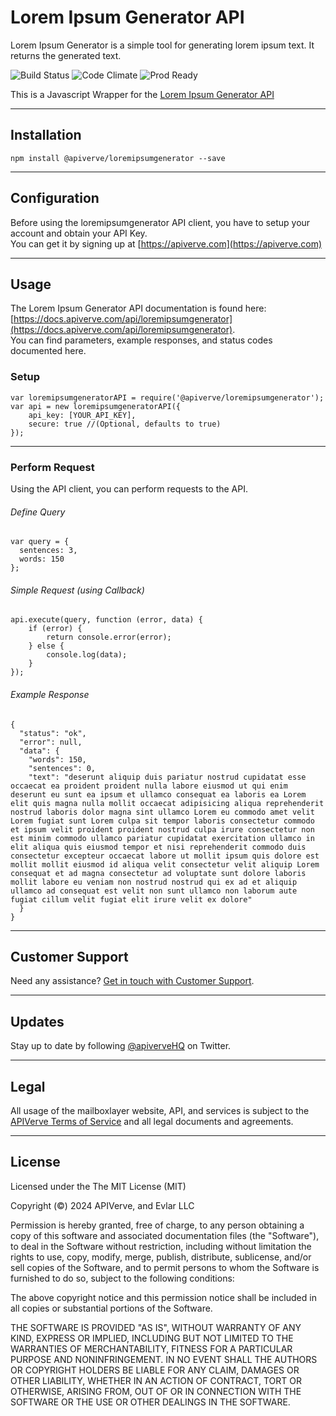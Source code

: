 Lorem Ipsum Generator API
============

Lorem Ipsum Generator is a simple tool for generating lorem ipsum text. It returns the generated text.

![Build Status](https://img.shields.io/badge/build-passing-green)
![Code Climate](https://img.shields.io/badge/maintainability-B-purple)
![Prod Ready](https://img.shields.io/badge/production-ready-blue)

This is a Javascript Wrapper for the [Lorem Ipsum Generator API](https://apiverve.com/marketplace/api/loremipsumgenerator)

---

## Installation
	npm install @apiverve/loremipsumgenerator --save

---

## Configuration

Before using the loremipsumgenerator API client, you have to setup your account and obtain your API Key.  
You can get it by signing up at [https://apiverve.com](https://apiverve.com)

---

## Usage

The Lorem Ipsum Generator API documentation is found here: [https://docs.apiverve.com/api/loremipsumgenerator](https://docs.apiverve.com/api/loremipsumgenerator).  
You can find parameters, example responses, and status codes documented here.

### Setup

```
var loremipsumgeneratorAPI = require('@apiverve/loremipsumgenerator');
var api = new loremipsumgeneratorAPI({
    api_key: [YOUR_API_KEY],
    secure: true //(Optional, defaults to true)
});
```

---


### Perform Request
Using the API client, you can perform requests to the API.

###### Define Query

```
var query = {
  sentences: 3,
  words: 150
};
```

###### Simple Request (using Callback)

```
api.execute(query, function (error, data) {
    if (error) {
        return console.error(error);
    } else {
        console.log(data);
    }
});
```

###### Example Response

```
{
  "status": "ok",
  "error": null,
  "data": {
    "words": 150,
    "sentences": 0,
    "text": "deserunt aliquip duis pariatur nostrud cupidatat esse occaecat ea proident proident nulla labore eiusmod ut qui enim deserunt eu sunt ea ipsum et ullamco consequat ea laboris ea Lorem elit quis magna nulla mollit occaecat adipisicing aliqua reprehenderit nostrud laboris dolor magna sint ullamco Lorem eu commodo amet velit Lorem fugiat sunt Lorem culpa sit tempor laboris consectetur commodo et ipsum velit proident proident nostrud culpa irure consectetur non est minim commodo ullamco pariatur cupidatat exercitation ullamco in elit aliqua quis eiusmod tempor et nisi reprehenderit commodo duis consectetur excepteur occaecat labore ut mollit ipsum quis dolore est mollit mollit eiusmod id aliqua velit consectetur velit aliquip Lorem consequat et ad magna consectetur ad voluptate sunt dolore laboris mollit labore eu veniam non nostrud nostrud qui ex ad et aliquip ullamco ad consequat est velit non sunt ullamco non laborum aute fugiat cillum velit fugiat elit irure velit ex dolore"
  }
}
```

---

## Customer Support

Need any assistance? [Get in touch with Customer Support](https://apiverve.com/contact).

---

## Updates
Stay up to date by following [@apiverveHQ](https://twitter.com/apiverveHQ) on Twitter.

---

## Legal

All usage of the mailboxlayer website, API, and services is subject to the [APIVerve Terms of Service](https://apiverve.com/terms) and all legal documents and agreements.

---

## License
Licensed under the The MIT License (MIT)

Copyright (&copy;) 2024 APIVerve, and Evlar LLC

Permission is hereby granted, free of charge, to any person obtaining a copy of this software and associated documentation files (the "Software"), to deal in the Software without restriction, including without limitation the rights to use, copy, modify, merge, publish, distribute, sublicense, and/or sell copies of the Software, and to permit persons to whom the Software is furnished to do so, subject to the following conditions:

The above copyright notice and this permission notice shall be included in all copies or substantial portions of the Software.

THE SOFTWARE IS PROVIDED "AS IS", WITHOUT WARRANTY OF ANY KIND, EXPRESS OR IMPLIED, INCLUDING BUT NOT LIMITED TO THE WARRANTIES OF MERCHANTABILITY, FITNESS FOR A PARTICULAR PURPOSE AND NONINFRINGEMENT. IN NO EVENT SHALL THE AUTHORS OR COPYRIGHT HOLDERS BE LIABLE FOR ANY CLAIM, DAMAGES OR OTHER LIABILITY, WHETHER IN AN ACTION OF CONTRACT, TORT OR OTHERWISE, ARISING FROM, OUT OF OR IN CONNECTION WITH THE SOFTWARE OR THE USE OR OTHER DEALINGS IN THE SOFTWARE.